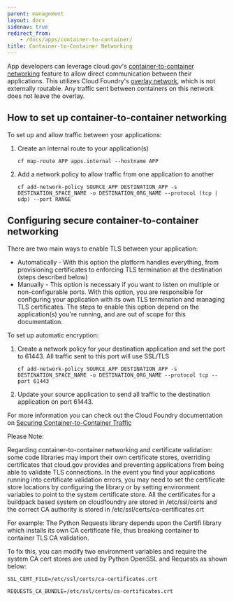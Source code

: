 ```yaml
---
parent: management
layout: docs
sidenav: true
redirect_from: 
    - /docs/apps/container-to-container/
title: Container-to-Container Networking
---
```


App developers can leverage cloud.gov's [container-to-container networking](https://docs.cloudfoundry.org/concepts/understand-cf-networking.html) feature to allow direct communication between their applications. This utilizes Cloud Foundry's [overlay network](https://docs.cloudfoundry.org/concepts/understand-cf-networking.html#overlay-network), which is not externally routable. Any traffic sent between containers on this network does not leave the overlay.

## How to set up container-to-container networking

To set up and allow traffic between your applications:

1. Create an internal route to your application(s)
   ```
   cf map-route APP apps.internal --hostname APP
   ```
2. Add a network policy to allow traffic from one application to another
   ```
   cf add-network-policy SOURCE_APP DESTINATION_APP -s DESTINATION_SPACE_NAME -o DESTINATION_ORG_NAME --protocol (tcp | udp) --port RANGE
   ```

## Configuring secure container-to-container networking

There are two main ways to enable TLS between your application: 
- Automatically - With this option the platform handles everything, from provisioning certificates to enforcing TLS termination at the destination (steps described below)
- Manually - This option is necessary if you want to listen on multiple or non-configurable ports. With this option, you are responsible for configuring your application with its own TLS termination and managing TLS certificates. The steps to enable this option depend on the application(s) you're running, and are out of scope for this documentation.

To set up automatic encryption:

1. Create a network policy for your destination application and set the port to 61443. All traffic sent to this port will use SSL/TLS
   ```
   cf add-network-policy SOURCE_APP DESTINATION_APP -s DESTINATION_SPACE_NAME -o DESTINATION_ORG_NAME --protocol tcp --port 61443
   ```
2. Update your source application to send all traffic to the destination application on port 61443.

For more information you can check out the Cloud Foundry documentation on [Securing Container-to-Container Traffic](https://docs.cloudfoundry.org/concepts/understand-cf-networking.html#securing-traffic)


Please Note:

Regarding container-to-container networking and certificate validation: some code libraries may import their own certificate stores, overriding certificates that cloud.gov provides and preventing applications from being able to validate TLS connections. In the event you find your applications running into certificate validation errors, you may need to set the certificate store locations by configuring the library or by setting environment variables to point to the system certificate store. All the certificates for a buildpack based system on cloudfoundry are stored in /etc/ssl/certs and the correct CA authority is stored in /etc/ssl/certs/ca-certificates.crt

For example:
The Python Requests library depends upon the Certifi library which installs its own CA certificate file, thus breaking container to container TLS CA validation.

To fix this, you can modify two environment variables and require the system CA cert stores are used by Python OpenSSL and Requests as shown below:

```
SSL_CERT_FILE=/etc/ssl/certs/ca-certificates.crt
```

```
REQUESTS_CA_BUNDLE=/etc/ssl/certs/ca-certificates.crt
```
